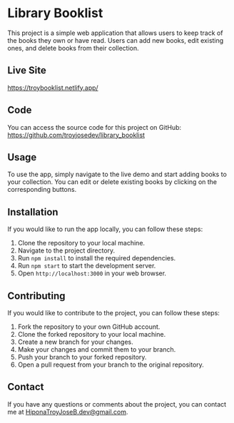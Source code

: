 # Library Booklist

This project is a simple web application that allows users to keep track of the books they own or have read. Users can add new books, edit existing ones, and delete books from their collection.

## Live Site

https://troybooklist.netlify.app/

## Code

You can access the source code for this project on GitHub: https://github.com/troyjosedev/library_booklist

## Usage

To use the app, simply navigate to the live demo and start adding books to your collection. You can edit or delete existing books by clicking on the corresponding buttons.

## Installation

If you would like to run the app locally, you can follow these steps:

1. Clone the repository to your local machine.
2. Navigate to the project directory.
3. Run `npm install` to install the required dependencies.
4. Run `npm start` to start the development server.
5. Open `http://localhost:3000` in your web browser.

## Contributing

If you would like to contribute to the project, you can follow these steps:

1. Fork the repository to your own GitHub account.
2. Clone the forked repository to your local machine.
3. Create a new branch for your changes.
4. Make your changes and commit them to your branch.
5. Push your branch to your forked repository.
6. Open a pull request from your branch to the original repository.

## Contact

If you have any questions or comments about the project, you can contact me at  HiponaTroyJoseB.dev@gmail.com.
